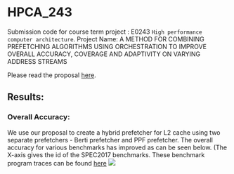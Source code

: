 # HPCA_243
Submission code for course term project : E0243 `High performance computer architecture`. 
Project Name: A METHOD FOR COMBINING PREFETCHING ALGORITHMS USING ORCHESTRATION TO IMPROVE OVERALL ACCURACY, COVERAGE AND ADAPTIVITY ON VARYING ADDRESS STREAMS

Please read the proposal [here](/Proposal.pd).

## Results:
### Overall Accuracy:
We use our proposal to create a hybrid prefetcher for L2 cache using two separate prefetchers - Berti prefetcher and PPF prefetcher. The overall accuracy for various benchmarks has improved as can be seen below. (The X-axis gives the id of the SPEC2017 benchmarks. These benchmark program traces can be found [here](http://hpca23.cse.tamu.edu/champsim-traces/speccpu/)
![](accuracy.png)

